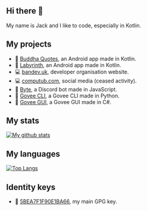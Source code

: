 ## Hi there 👋
My name is Jack and I like to code, especially in Kotlin.

## My projects
- 📱 [Buddha Quotes](https://github.com/bandev/buddha-quotes), an Android app made in Kotlin.
- 📱 [Labyrinth](https://github.com/bandev/labyrinth), an Android app made in Kotlin.
- 💻 [bandev.uk](https://bandev.uk), developer organisation website.
- 💻 [computub.com](https://computub.com), social media (ceased activity).
- 🤖 [Byte](https://github.com/jackdevey/byte), a Discord bot made in JavaScript.
- 🚨 [Govee CLI](https://github.com/jackdevey/govee-cli), a Govee CLI made in Python.
- 🚨 [Govee GUI](https://github.com/jackdevey/govee-gui), a Govee GUI made in C#.

## My stats
[![My github stats](https://github-readme-stats.vercel.app/api?username=jackdevey)](https://github.com/anuraghazra/github-readme-stats)

## My languages
[![Top Langs](https://github-readme-stats.vercel.app/api/top-langs/?username=jackdevey)](https://github.com/anuraghazra/github-readme-stats)

## Identity keys
- 🔑 [5BEA7F1F90E1BA66](http://keys.gnupg.net/pks/lookup?op=vindex&fingerprint=on&search=0x5BEA7F1F90E1BA66), my main GPG key.


